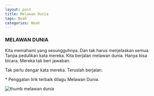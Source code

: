 ```yaml
---
layout: post
title: Melawan Dunia
tags: Noah
categories: Noah
---
```

<div class="container">
<div class="row">
  <div class="col-lg-6 align-items-center justify-content-left d-flex mb-5 mb-lg-0">
    <div class="blockabout">
      <div class="blockabout-inner text-center text-sm-start">
        <div class="pb-3 mb-3">
          <h3>MELAWAN DUNIA</h3>
        </div>
        <p class="description-p text-muted pe-0 pe-lg-0">Kita memahami yang sesungguhnya. Dan tak harus menjelaskan semua. Tanpa pedulikan kata mereka. Kita berjalan melawan dunia. Hanya bisa bicara. Mereka tak beri jawaban.</p>
        <p class="description-p text-muted pe-0 pe-lg-0">Tak perlu dengar kata mereka. Teruslah berjalan.</p>
        <div class="sosmed-horizontal pt-3 pb-3">
          <a href="#"><i class="fas fa-waveform"></i></a>
          <a href="#"><i class="fas fa-waveform-path"></i></a>
          <a href="#"><i class="fas fa-waveform"></i></a>
        </div>
        <p class='mt-2'>* Penggalan lirik terbaik dilagu Melawan Dunia.</p>
      </div>
    </div>
  </div>
  <div class="col-lg-6 mt-3 mb-5 mt-lg-0 text-center">
    <img
      src="//blogger.googleusercontent.com/img/b/R29vZ2xl/AVvXsEhjQ0gPQhd9OJmp0a5qlxY6GtHMOCZPR-7my99gmozPhgjbxKeQ8YdECSMKHZdHbsAqnA9swJNFXpoAqDpfNSOJaunWrSTmM4I-YCfSt0kktv1Hs1kn6D8MHRl8j7b0afqko44-zrJQFUY91rpMcxZu9GxfGpAcxcSKqQVBRptGCT9kj6IwHEK1SHXQ/s1600/hyc.webp"
      class="img-fluid border p-2"
      alt="thumb melawan dunia"
    />
  </div>
</div>
</div>